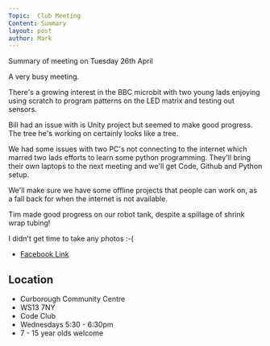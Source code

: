 ```yaml
---
Topic:  Club Meeting
Content: Summary
layout: post
author: Mark
---
```

Summary of  meeting on Tuesday 26th April

A very busy meeting. 

There's a growing interest in the BBC microbit with two young lads enjoying using scratch to program patterns on the LED matrix and testing out sensors.

Bill had an issue with is Unity project but seemed to make good progress. The tree he's working on certainly looks like a tree.

We had some issues with two PC's not connecting to the internet which marred two lads efforts to learn some python programming. They'll bring their own laptops to the next meeting and we'll get Code, Github and Python setup.

We'll make sure we have some offline projects that people can work on, as a fall back for when the internet is not available.

Tim made good progress on our robot tank, despite a spillage of shrink wrap tubing!

I didn't get time to take any photos :-(



* [Facebook Link](https://www.facebook.com/1481985248595237/posts/4808903852570010/)

## Location

* Curborough Community Centre
* WS13 7NY
* Code Club
* Wednesdays 5:30 - 6:30pm
* 7 - 15 year olds welcome

